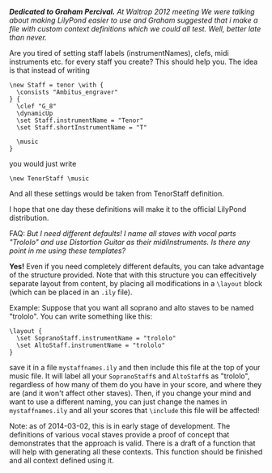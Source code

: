 ___Dedicated to Graham Percival.___ _At Waltrop 2012 meeting
We were talking about making LilyPond easier to use and Graham
suggested that i make a file with custom context definitions
which we could all test.  Well, better late than never._

Are you tired of setting staff labels (instrumentNames),
clefs, midi instruments etc. for every staff you create?
This should help you.  The idea is that instead of writing

    \new Staff = tenor \with {
      \consists "Ambitus_engraver"
    } {
      \clef "G_8"
      \dynamicUp
      \set Staff.instrumentName = "Tenor"
      \set Staff.shortInstrumentName = "T"
      
      \music
    }
    
you would just write 

    \new TenorStaff \music

And all these settings would be taken from TenorStaff definition.

I hope that one day these definitions will make it to the
official LilyPond distribution.

FAQ: _But I need different defaults!  I name all staves with vocal
parts "Trololo" and use Distortion Guitar as their midiInstruments.
Is there any point in me using these templates?_

**Yes!** Even if you need completely different defaults, you can
take advantage of the structure provided. Note that with this
structure you can effecitively separate layout from content,
by placing all modifications in a `\layout` block (which can
be placed in an `.ily` file).

Example: Suppose that you want all soprano and alto staves to be
named "trololo".  You can write something like this:

    \layout {
      \set SopranoStaff.instrumentName = "trololo"
      \set AltoStaff.instrumentName = "trololo"
    }

save it in a file `mystaffnames.ily` and then include this file
at the top of your music file.  It will label all your
`SopranoStaff`s and `AltoStaff`s as "trololo", regardless of
how many of them do you have in your score, and where they are
(and it won't affect other staves).  Then, if you change your
mind and want to use a different naming, you can just change
the names in `mystaffnames.ily` and all your scores that
`\include` this file will be affected!

Note: as of 2014-03-02, this is in early stage of development.
The definitions of various vocal staves provide a proof of concept
that demonstrates that the approach is valid.  There is a draft of
a function that will help with generating all these contexts.
This function should be finished and all context defined using it.
